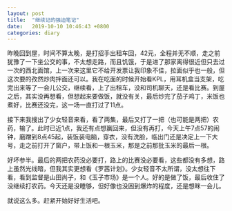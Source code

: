 ```yaml
---
layout: post
title:  "继续记的强迫笔记"
date:   2019-10-10 10:46:43 +0800
categories: diary
---
```


昨晚回到屋，时间不算太晚，是打招手出租车回，42元，全程并无不顺，走之前犹豫了一下坐公交的事，不太想走路，而且饥饿，于是进了那家离得很近但只去过一次的西北面馆，上一次来这里它不给开发票让我印象不佳，拉面似乎也一般，但这次要的孜然炒肉拌面还可以。我在吃面的时候开始看KPL，用耳机盒当支架，吃完出来等了一会儿公交，继续看，上了出租车，没和司机聊天，还是看比赛。到屋之后，其实没再想看，但想起来要做饭，就没有关，最后炒完了茄子鸡丁，米饭也煮好，比赛还没完，这一场一直打过了11点。

接下来我搜出了少女轻音来看，看了两集，最后又打了一把（也可能是两把）农药，输了。此时已近1点，我还有点想赢回来，但没有再打，今天上午7点57的闹钟，磨蹭到8点45起，装饭装电脑，穿衣，没有洗脸，临出门还是决定上一下大号，走之前打开了窗户，带上饭和一根玉米，那是之前那批玉米的最后一根。

好坏参半。最后的两把农药没必要打，路上的比赛没必要看，这些都没有多想，路上虽然光线暗，但我其实更想看《罗茜计划》。少女轻音不太所谓，没太想往下看，看到监督是山田尚子，和《玉子市场》是一个人。好的是做了饭，最后收住了没继续打农药。今天还是没睡够，但好像也没困到爆炸的程度，还是想眯一会儿。

就说这么多。赶紧开始好好生活吧。
